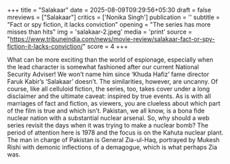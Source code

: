 +++
title = "Salakaar"
date = 2025-08-09T09:29:56+05:30
draft = false
mreviews = ["Salakaar"]
critics = ['Nonika Singh']
publication = ''
subtitle = "Fact or spy fiction, it lacks conviction"
opening = "The series has more misses than hits"
img = 'salakaar-2.jpeg'
media = 'print'
source = "https://www.tribuneindia.com/news/movie-review/salakaar-fact-or-spy-fiction-it-lacks-conviction/"
score = 4
+++

What can be more exciting than the world of espionage, especially when the lead character is somewhat fashioned after our current National Security Adviser! We won’t name him since ‘Khuda Hafiz’ fame director Faruk Kabir’s ‘Salakaar’ doesn’t. The similarities, however, are uncanny. Of course, like all celluloid fiction, the series, too, takes cover under a long disclaimer and the ultimate caveat: inspired by true events. As is with all marriages of fact and fiction, as viewers, you are clueless about which part of the film is true and which isn’t. Pakistan, we all know, is a bona fide nuclear nation with a substantial nuclear arsenal. So, why should a web series revisit the days when it was trying to make a nuclear bomb? The period of attention here is 1978 and the focus is on the Kahuta nuclear plant. The man in charge of Pakistan is General Zia-ul-Haq, portrayed by Mukesh Rishi with demonic inflections of a demagogue, which is what perhaps Zia was.
